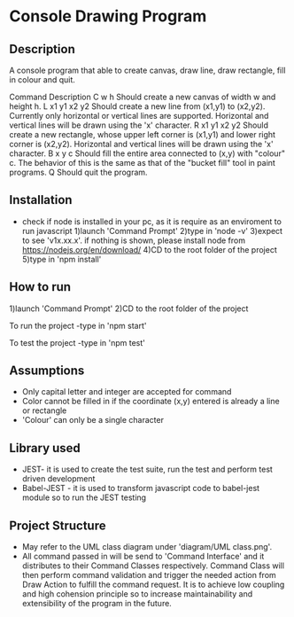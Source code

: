 # Console Drawing Program

## Description 

A console program that able to create canvas, draw line, draw rectangle, fill in colour and quit.


Command 		Description
C w h           Should create a new canvas of width w and height h.
L x1 y1 x2 y2   Should create a new line from (x1,y1) to (x2,y2). Currently only
                horizontal or vertical lines are supported. Horizontal and vertical lines
                will be drawn using the 'x' character.
R x1 y1 x2 y2   Should create a new rectangle, whose upper left corner is (x1,y1) and
                lower right corner is (x2,y2). Horizontal and vertical lines will be drawn
                using the 'x' character.
B x y c         Should fill the entire area connected to (x,y) with "colour" c. The
                behavior of this is the same as that of the "bucket fill" tool in paint
                programs.
Q               Should quit the program.

## Installation
- check if node is installed in your pc, as it is require as an enviroment to run javascript
 1)launch 'Command Prompt'
 2)type in 'node -v'
 3)expect to see 'v1x.xx.x'. if nothing is shown, please install node from https://nodejs.org/en/download/
 4)CD to the root folder of the project
 5)type in 'npm install'

## How to run
1)launch 'Command Prompt'
2)CD to the root folder of the project

To run the project 
-type in 'npm start'

To test the project
-type in 'npm test'

## Assumptions
- Only capital letter and integer are accepted for command
- Color cannot be filled in if the coordinate (x,y) entered is already a line or rectangle
- 'Colour' can only be a single character

## Library used
- JEST- it is used to create the test suite, run the test and perform test driven development
- Babel-JEST - it is used to transform javascript code to babel-jest module so to run the JEST testing

## Project Structure
- May refer to the UML class diagram under 'diagram/UML class.png'.
- All command passed in will be send to 'Command Interface' and it distributes to their Command Classes respectively. Command Class will then perform command validation and trigger the needed action from Draw Action to fulfill the command request. It is to achieve low coupling and high cohension principle so to increase maintainability and extensibility of the program in the future.